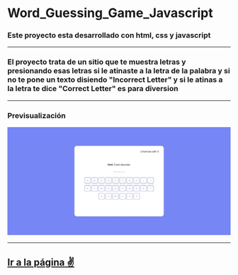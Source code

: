 # Word_Guessing_Game_Javascript

### Este proyecto esta desarrollado con html, css y javascript 
---
### El proyecto trata de un sitio que te muestra letras y presionando esas letras si le atinaste a la letra de la palabra y si no te pone un texto disiendo "Incorrect Letter" y si le atinas a la letra te dice "Correct Letter" es para diversion  
---
### Previsualización

![WordPreviu](./img/miniaturaWord.jpeg)

---
[**Ir a la página** ✌](https://luisangelponcealvarez.github.io/Word_Guessing_Game_Javascript/)
---